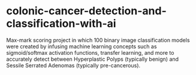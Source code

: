 # colonic-cancer-detection-and-classification-with-ai
Max-mark scoring project in which 100 binary image classification models were created by infusing machine learning concepts such as sigmoid/softmax activation functions, transfer learning, and more to accurately detect between Hyperplastic Polyps (typically benign) and Sessile Serrated Adenomas (typically pre-cancerous).
